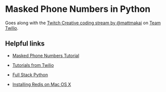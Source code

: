 # Masked Phone Numbers in Python
Goes along with the 
[Twitch Creative coding stream by @mattmakai](https://twitch.tv/mattmakai) 
on
[Team Twilio](https://twitch.tv/team/twilio).


## Helpful links
* [Masked Phone Numbers Tutorial](https://www.twilio.com/docs/tutorials/walkthrough/masked-numbers/python/flask)

* [Tutorials from Twilio](https://www.twilio.com/docs/tutorials)

* [Full Stack Python](https://www.fullstackpython.com/)

* [Installing Redis on Mac OS X](http://jasdeep.ca/2012/05/installing-redis-on-mac-os-x/)

